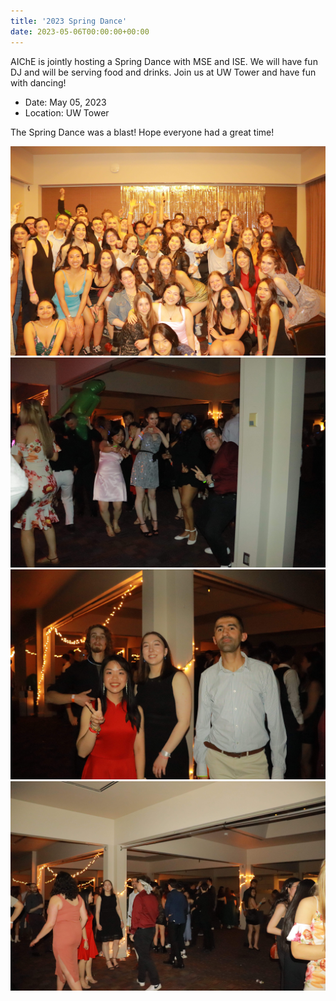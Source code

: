```yaml
---
title: '2023 Spring Dance'
date: 2023-05-06T00:00:00+00:00
---
```


AIChE is jointly hosting a Spring Dance with MSE and ISE. We will have fun DJ and will be serving food and drinks. Join us at UW Tower and have fun with dancing!

- Date: May 05, 2023
- Location: UW Tower

The Spring Dance was a blast! Hope everyone had a great time!

![](2023-05-06-spring-dance-1.JPG)
![](2023-05-06-spring-dance-2.JPG)
![](2023-05-06-spring-dance-3.JPG)
![](2023-05-06-spring-dance-4.JPG)